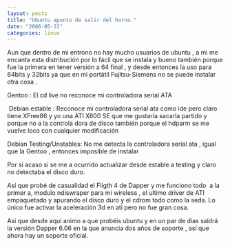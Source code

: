 ```yaml
---
layout: posts
title: "Ubuntu apunto de salir del horno."
date: "2006-05-31"
categories: linux
---
```


Aun que dentro de mi entrono no hay mucho usuarios de ubuntu , a mi me encanta esta distribución por lo fácil que se instala y bueno también porque fue la primera en tener versión a 64 final , y desde entonces la uso para 64bits y 32bits ya que en mi portátil Fujitsu-Siemens no se puede instalar otra cosa .

Gentoo : El cd live no reconoce mi controladora serial ATA

 Debian estable : Reconoce mi controladora serial ata como ide pero claro tiene XFree86 y yo una ATI X600 SE que me gustaría sacarla partido y porque no a la controla dora de disco también porque el hdparm se me vuelve loco con cualquier modificación

Debian Testing/Unstables: No me detecta la controladora serial ata , igual que la Gentoo , entonces imposible de instalar 

Por si acaso si se me a ocurrido actualizar desde estable a testing y claro no detectaba el disco duro.

Así que probé de casualidad el Fligth 4 de Dapper y me funciono todo  a la primer a, modulo ndiswraper para mi wireless , el ultimo driver de ATI empaquetado y apurando el disco duro y el cdrom todo como la seda. Lo único fue activar la aceleración 3d en ati pero no fue gran cosa.

Asi que desde aquí animo a que probéis ubuntu y en un par de días saldrá la versión Dapper 6.06 en la que anuncia dos años de soporte , así que ahora hay un soporte oficial.
